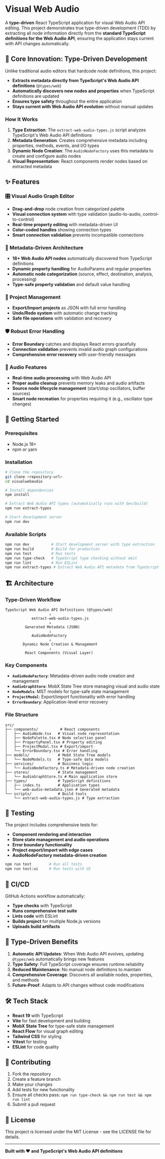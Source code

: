 # Visual Web Audio

A **type-driven** React TypeScript application for visual Web Audio API editing. This project demonstrates true type-driven development (TDD) by extracting all node information directly from the **standard TypeScript definitions for the Web Audio API**, ensuring the application stays current with API changes automatically.

## 🎯 Core Innovation: Type-Driven Development

Unlike traditional audio editors that hardcode node definitions, this project:

- **Extracts metadata directly from TypeScript's Web Audio API definitions** (`@types/web`)
- **Automatically discovers new nodes and properties** when TypeScript definitions are updated
- **Ensures type safety** throughout the entire application
- **Stays current with Web Audio API evolution** without manual updates

### How It Works

1. **Type Extraction**: The `extract-web-audio-types.js` script analyzes TypeScript's Web Audio API definitions
2. **Metadata Generation**: Creates comprehensive metadata including properties, methods, events, and I/O types
3. **Dynamic Node Creation**: The `AudioNodeFactory` uses this metadata to create and configure audio nodes
4. **Visual Representation**: React components render nodes based on extracted metadata

## ✨ Features

### 🎛️ Visual Audio Graph Editor
- **Drag-and-drop** node creation from categorized palette
- **Visual connection system** with type validation (audio-to-audio, control-to-control)
- **Real-time property editing** with metadata-driven UI
- **Color-coded handles** showing connection types
- **Smart connection validation** prevents incompatible connections

### 🔧 Metadata-Driven Architecture
- **18+ Web Audio API nodes** automatically discovered from TypeScript definitions
- **Dynamic property handling** for AudioParams and regular properties
- **Automatic node categorization** (source, effect, destination, analysis, processing)
- **Type-safe property validation** and default value handling

### 💾 Project Management
- **Export/Import projects** as JSON with full error handling
- **Undo/Redo system** with automatic change tracking
- **Safe file operations** with validation and recovery

### 🛡️ Robust Error Handling
- **Error Boundary** catches and displays React errors gracefully
- **Connection validation** prevents invalid audio graph configurations
- **Comprehensive error recovery** with user-friendly messages

### 🎵 Audio Features
- **Real-time audio processing** with Web Audio API
- **Proper audio cleanup** prevents memory leaks and audio artifacts
- **Source node lifecycle management** (start/stop oscillators, buffer sources)
- **Smart node recreation** for properties requiring it (e.g., oscillator type changes)

## 🚀 Getting Started

### Prerequisites
- Node.js 18+ 
- npm or yarn

### Installation

```bash
# Clone the repository
git clone <repository-url>
cd visualwebaudio

# Install dependencies
npm install

# Extract Web Audio API types (automatically runs with dev/build)
npm run extract-types

# Start development server
npm run dev
```

### Available Scripts

```bash
npm run dev          # Start development server with type extraction
npm run build        # Build for production
npm run test         # Run tests
npm run type-check   # TypeScript type checking without emit
npm run lint         # Run ESLint
npm run extract-types # Extract Web Audio API metadata from TypeScript definitions
```

## 🏗️ Architecture

### Type-Driven Workflow

```
TypeScript Web Audio API Definitions (@types/web)
                    ↓
            extract-web-audio-types.js
                    ↓
         Generated Metadata (JSON)
                    ↓
            AudioNodeFactory
                    ↓
        Dynamic Node Creation & Management
                    ↓
         React Components (Visual Layer)
```

### Key Components

- **`AudioNodeFactory`**: Metadata-driven audio node creation and management
- **`AudioGraphStore`**: MobX State Tree store managing visual and audio state
- **`NodeModels`**: MST models for type-safe state management
- **`ProjectModal`**: Export/import functionality with error handling
- **`ErrorBoundary`**: Application-level error recovery

### File Structure

```
src/
├── components/          # React components
│   ├── AudioNode.tsx   # Visual node representation
│   ├── NodePalette.tsx # Node selection panel
│   ├── PropertyPanel.tsx # Property editing
│   ├── ProjectModal.tsx # Export/import
│   └── ErrorBoundary.tsx # Error handling
├── models/             # MobX State Tree models
│   └── NodeModels.ts   # Type-safe data models
├── services/           # Business logic
│   └── AudioNodeFactory.ts # Metadata-driven node creation
├── stores/             # State management
│   └── AudioGraphStore.ts # Main application store
├── types/              # TypeScript definitions
│   ├── index.ts        # Application types
│   └── web-audio-metadata.json # Generated metadata
└── scripts/            # Build tools
    └── extract-web-audio-types.js # Type extraction
```

## 🧪 Testing

The project includes comprehensive tests for:

- **Component rendering and interaction**
- **Store state management and audio operations**
- **Error boundary functionality**
- **Project export/import with edge cases**
- **AudioNodeFactory metadata-driven creation**

```bash
npm run test        # Run all tests
npm run test:ui     # Run tests with UI
```

## 🔄 CI/CD

GitHub Actions workflow automatically:
- **Type checks** with TypeScript
- **Runs comprehensive test suite**
- **Lints code** with ESLint
- **Builds project** for multiple Node.js versions
- **Uploads build artifacts**

## 🎯 Type-Driven Benefits

1. **Automatic API Updates**: When Web Audio API evolves, updating `@types/web` automatically brings new features
2. **Type Safety**: Full TypeScript coverage ensures runtime reliability
3. **Reduced Maintenance**: No manual node definitions to maintain
4. **Comprehensive Coverage**: Discovers all available nodes, properties, and methods
5. **Future-Proof**: Adapts to API changes without code modifications

## 🛠️ Tech Stack

- **React 19** with TypeScript
- **Vite** for fast development and building
- **MobX State Tree** for type-safe state management
- **React Flow** for visual graph editing
- **Tailwind CSS** for styling
- **Vitest** for testing
- **ESLint** for code quality

## 🤝 Contributing

1. Fork the repository
2. Create a feature branch
3. Make your changes
4. Add tests for new functionality
5. Ensure all checks pass: `npm run type-check && npm run test && npm run lint`
6. Submit a pull request

## 📄 License

This project is licensed under the MIT License - see the LICENSE file for details.

---

**Built with ❤️ and TypeScript's Web Audio API definitions**
